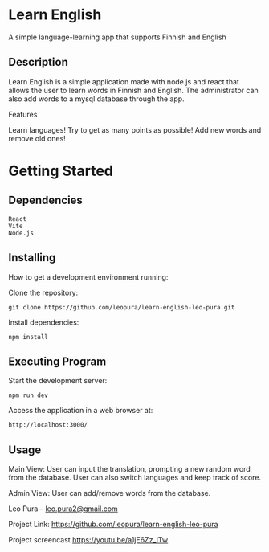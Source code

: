 # Learn English

A simple language-learning app that supports Finnish and English

## Description

Learn English is a simple application made with node.js and react that allows the user to learn words in Finnish and English. The administrator can also add words to a mysql database through the app.

Features

Learn languages! 
Try to get as many points as possible!
Add new words and remove old ones!

# Getting Started
## Dependencies

    React
    Vite
    Node.js

## Installing

How to get a development environment running:

Clone the repository:

    git clone https://github.com/leopura/learn-english-leo-pura.git

Install dependencies:

    npm install

## Executing Program

Start the development server:

    npm run dev

Access the application in a web browser at:

    http://localhost:3000/

## Usage

Main View: User can input the translation, prompting a new random word from the database. User can also switch languages and keep track of score.

Admin View: User can add/remove words from the database.


Leo Pura – leo.pura2@gmail.com

Project Link: https://github.com/leopura/learn-english-leo-pura

Project screencast https://youtu.be/a1jE6Zz_lTw
